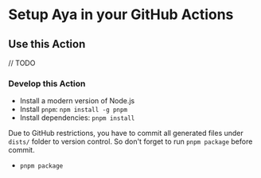# Setup Aya in your GitHub Actions

## Use this Action

// TODO

### Develop this Action

- Install a modern version of Node.js
- Install `pnpm`: `npm install -g pnpm`
- Install dependencies: `pnpm install`

Due to GitHub restrictions, you have to commit all generated files under `dists/`
folder to version control. So don't forget to run `pnpm package` before commit.
- `pnpm package`
